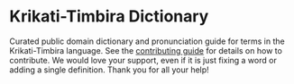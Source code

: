 
# Krikati-Timbira Dictionary

Curated public domain dictionary and pronunciation guide for terms in the Krikati-Timbira language. See the [contributing guide](https://github.com/drumworkteam/term/blob/make/.github/contributing.md) for details on how to contribute. We would love your support, even if it is just fixing a word or adding a single definition. Thank you for all your help!